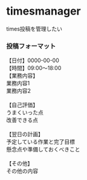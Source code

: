 # timesmanager
times投稿を管理したい

### 投稿フォーマット
【日付】0000-00-00 <br>
【時間】09:00～18:00 <br>
【業務内容】<br>
業務内容1<br>
業務内容2<br>
<br>
【自己評価】<br>
うまくいった点<br>
改善できる点<br>
<br>
【翌日の計画】<br>
予定している作業と完了目標<br>
懸念点や準備しておくべきこと<br>
 <br>
【その他】<br>
その他の内容
